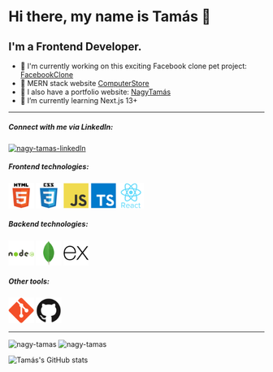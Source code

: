 # Hi there, my name is Tamás 👋

## I'm a Frontend Developer.

-  🔭 I'm currently working on this exciting Facebook clone pet project: [FacebookClone](https://github.com/nagytommy76/FacebookClone)
-  🔭 MERN stack website [ComputerStore](https://github.com/nagytommy76/ComputerStoreMERN)
-  🌱 I also have a portfolio website: [NagyTamás](https://nagytamas93.hu/)
-  🌱 I’m currently learning Next.js 13+

---

##### Connect with me via LinkedIn:

<a target="_blank" href="https://www.linkedin.com/in/tam%C3%A1s-nagy-27355116b/" target="blank"><img align="center" src="https://www.vectorlogo.zone/logos/linkedin/linkedin-tile.svg" alt="nagy-tamas-linkedIn" height="50" width="50" /></a>

##### Frontend technologies:

<p align="left">
    <img src="https://raw.githubusercontent.com/devicons/devicon/master/icons/html5/html5-original-wordmark.svg" alt="html5" width="50" height="50"/>
    <img src="https://raw.githubusercontent.com/devicons/devicon/master/icons/css3/css3-original-wordmark.svg" alt="css3" width="50" height="50"/>
    <img src="https://raw.githubusercontent.com/devicons/devicon/master/icons/javascript/javascript-original.svg" alt="javascript" width="50" height="50"/>
    <img src="https://raw.githubusercontent.com/devicons/devicon/master/icons/typescript/typescript-original.svg" alt="typescript" width="50" height="50"/>
    <a href="https://reactjs.org/" target="_blank"> <img src="https://raw.githubusercontent.com/devicons/devicon/master/icons/react/react-original-wordmark.svg" alt="react" width="50" height="50"/> </a>
</p>

##### Backend technologies:

<p align="left">
<!-- <img src="https://raw.githubusercontent.com/devicons/devicon/master/icons/nodejs/nodejs-original.svg" alt="nodejs" width="40" height="40"/> -->
<img src="https://raw.githubusercontent.com/devicons/devicon/master/icons/nodejs/nodejs-original-wordmark.svg" alt="nodejs" width="50" height="50"/> 
<img src="https://raw.githubusercontent.com/devicons/devicon/master/icons/mongodb/mongodb-original.svg" alt="mongodb" width="50" height="50"/>
<img src="https://raw.githubusercontent.com/devicons/devicon/master/icons/express/express-original.svg" alt="expressjs" width="50" height="50"/>
</p>

##### Other tools:

<p align="left">
<img src="https://raw.githubusercontent.com/devicons/devicon/master/icons/git/git-original.svg" alt="git" width="50" height="50"/>
<img src="https://raw.githubusercontent.com/devicons/devicon/master/icons/github/github-original.svg" alt="gitHub" width="50" height="50"/>
</p>

---

<!--![Top Langs](https://github-readme-stats.vercel.app/api/top-langs/?username=nagytommy76&layout=compact&langs_count=8&theme=algolia&hide_border=true&border_radius=5) -->
<p align="left" width="100%">
    <img align="center"  width="35%" src="https://github-readme-stats.vercel.app/api/top-langs/?username=nagytommy76&layout=compact&langs_count=8&theme=gruvbox&hide_border=true&border_radius=5" alt="nagy-tamas" />
    <img align="center"  width="56%" src="https://github-readme-streak-stats.herokuapp.com/?user=nagytommy76&include_all_commits=true&show_icons=true&count_private=true&locale=en&theme=gruvbox&hide_border=true&border_radius=5" alt="nagy-tamas" /> 
</p>

![Tamás's GitHub stats](https://github-readme-stats.vercel.app/api?username=nagytommy76&show_icons=true&theme=gruvbox&hide_border=true)


<!--
**nagytommy76/nagytommy76** is a ✨ _special_ ✨ repository because its `README.md` (this file) appears on your GitHub profile.

Here are some ideas to get you started:

- 🔭 I’m currently working on ...
- 🌱 I’m currently learning ...
- 👯 I’m looking to collaborate on ...
- 🤔 I’m looking for help with ...
- 💬 Ask me about ...
- 📫 How to reach me: ...
- 😄 Pronouns: ...
- ⚡ Fun fact: ...
-->
